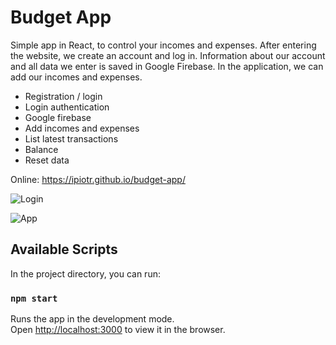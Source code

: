 # Budget App

Simple app in React, to control your incomes and expenses.
After entering the website, we create an account and log in. Information about our account and all data we enter is saved in Google Firebase.
In the application, we can add our incomes and expenses.

- Registration / login
- Login authentication
- Google firebase
- Add incomes and expenses
- List latest transactions
- Balance
- Reset data

Online: https://ipiotr.github.io/budget-app/

![Login](https://imgur.com/YXEGWmh.png)

![App](https://imgur.com/k86zWNV.png)

## Available Scripts

In the project directory, you can run:

### `npm start`

Runs the app in the development mode.\
Open [http://localhost:3000](http://localhost:3000) to view it in the browser.
